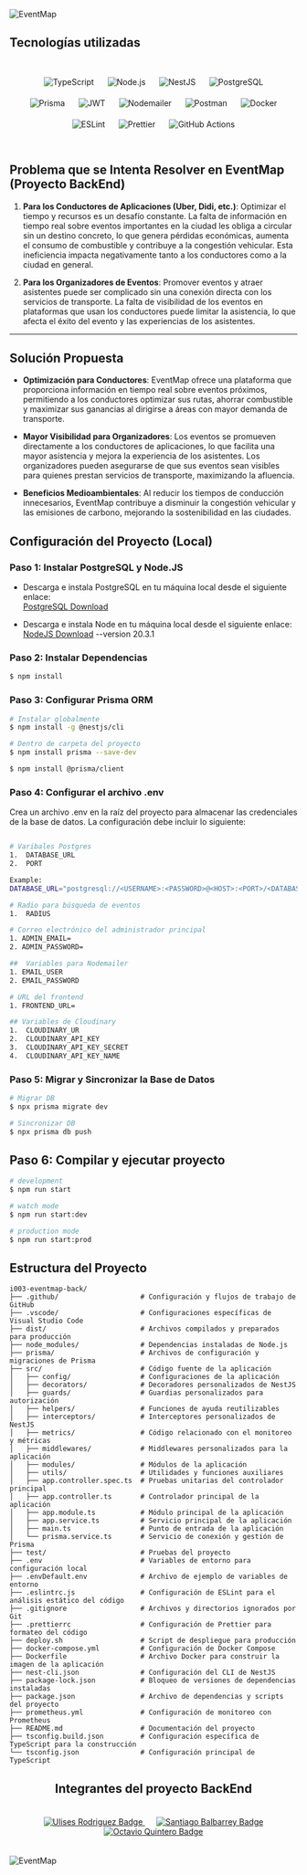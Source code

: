 ![EventMap](https://i.ibb.co/0ZrrLLc/Captura-de-pantalla-2024-10-04-090452.png)

## Tecnologías utilizadas

<div style="text-align: center; padding: 20px;">
  <img src="https://img.shields.io/badge/TypeScript-3178C6?style=for-the-badge&logo=typescript&logoColor=white" alt="TypeScript" style="margin: 10px;">
  <img src="https://img.shields.io/badge/Node.js-339933?style=for-the-badge&logo=nodedotjs&logoColor=white" alt="Node.js" style="margin: 10px;">
  <img src="https://img.shields.io/badge/NestJS-E0234E?style=for-the-badge&logo=nestjs&logoColor=white" alt="NestJS" style="margin: 10px;">
  <img src="https://img.shields.io/badge/PostgreSQL-4169E1?style=for-the-badge&logo=postgresql&logoColor=white" alt="PostgreSQL" style="margin: 10px;">
  <img src="https://img.shields.io/badge/Prisma-2D3748?style=for-the-badge&logo=prisma&logoColor=white" alt="Prisma" style="margin: 10px;">
  <img src="https://img.shields.io/badge/JWT-000000?style=for-the-badge&logo=jsonwebtokens" alt="JWT" style="margin: 10px;">
  <img src="https://img.shields.io/badge/Nodemailer-0072C6?style=for-the-badge&logo=nodemailer&logoColor=white" alt="Nodemailer" style="margin: 10px;">
  <img src="https://img.shields.io/badge/Postman-FF6C37?style=for-the-badge&logo=postman&logoColor=white" alt="Postman" style="margin: 10px;">
  <img src="https://img.shields.io/badge/Docker-2496ED?style=for-the-badge&logo=docker&logoColor=white" alt="Docker" style="margin: 10px;">
  <!-- <img src="https://img.shields.io/badge/Swagger-85EA2D?style=for-the-badge&logo=swagger&logoColor=black" alt="Swagger" style="margin: 10px;"> -->
  <img src="https://img.shields.io/badge/ESLint-4B32C3?style=for-the-badge&logo=eslint&logoColor=white" alt="ESLint" style="margin: 10px;">
  <img src="https://img.shields.io/badge/Prettier-F7B93E?style=for-the-badge&logo=prettier&logoColor=black" alt="Prettier" style="margin: 10px;">
  <!-- <img src="https://img.shields.io/badge/Shell_Script-121011?style=for-the-badge&logo=gnu-bash&logoColor=white" alt="Shell Script" style="margin: 10px;"> -->
  <img src="https://img.shields.io/badge/GitHub_Actions-2088FF?style=for-the-badge&logo=github-actions&logoColor=white" alt="GitHub Actions" style="margin: 10px;">
</div>



## Problema que se Intenta Resolver en EventMap (Proyecto BackEnd)

1. **Para los Conductores de Aplicaciones (Uber, Didi, etc.)**: Optimizar el tiempo y recursos es un desafío constante. La falta de información en tiempo real sobre eventos importantes en la ciudad les obliga a circular sin un destino concreto, lo que genera pérdidas económicas, aumenta el consumo de combustible y contribuye a la congestión vehicular. Esta ineficiencia impacta negativamente tanto a los conductores como a la ciudad en general.

2. **Para los Organizadores de Eventos**: Promover eventos y atraer asistentes puede ser complicado sin una conexión directa con los servicios de transporte. La falta de visibilidad de los eventos en plataformas que usan los conductores puede limitar la asistencia, lo que afecta el éxito del evento y las experiencias de los asistentes.

---

## Solución Propuesta

- **Optimización para Conductores**: EventMap ofrece una plataforma que proporciona información en tiempo real sobre eventos próximos, permitiendo a los conductores optimizar sus rutas, ahorrar combustible y maximizar sus ganancias al dirigirse a áreas con mayor demanda de transporte.

- **Mayor Visibilidad para Organizadores**: Los eventos se promueven directamente a los conductores de aplicaciones, lo que facilita una mayor asistencia y mejora la experiencia de los asistentes. Los organizadores pueden asegurarse de que sus eventos sean visibles para quienes prestan servicios de transporte, maximizando la afluencia.

- **Beneficios Medioambientales**: Al reducir los tiempos de conducción innecesarios, EventMap contribuye a disminuir la congestión vehicular y las emisiones de carbono, mejorando la sostenibilidad en las ciudades.


## Configuración del Proyecto (Local)

### Paso 1: Instalar PostgreSQL y Node.JS
- Descarga e instala PostgreSQL en tu máquina local desde el siguiente enlace:  
  [PostgreSQL Download](https://www.postgresql.org/download/)

- Descarga e instala Node en tu máquina local desde el siguiente enlace:
  [NodeJS Download](https://nodejs.org/en) --version 20.3.1



### Paso 2: Instalar Dependencias

```bash
$ npm install
```

### Paso 3: Configurar Prisma ORM
```bash
# Instalar globalmente
$ npm install -g @nestjs/cli
```
```bash
# Dentro de carpeta del proyecto
$ npm install prisma --save-dev

$ npm install @prisma/client
```

### Paso 4: Configurar el archivo .env
Crea un archivo .env en la raíz del proyecto para almacenar las credenciales de la base de datos. La configuración debe incluir lo siguiente:
```bash

# Varibales Postgres
1.  DATABASE_URL
2.  PORT

Example:
DATABASE_URL="postgresql://<USERNAME>:<PASSWORD>@<HOST>:<PORT>/<DATABASE_NAME>?schema=<SCHEMA>"

# Radio para búsqueda de eventos
1.  RADIUS

# Correo electrónico del administrador principal
1. ADMIN_EMAIL=
2. ADMIN_PASSWORD=

##  Variables para Nodemailer
1. EMAIL_USER
2. EMAIL_PASSWORD

# URL del frontend
1. FRONTEND_URL=

## Variables de Cloudinary
1.  CLOUDINARY_UR
2.  CLOUDINARY_API_KEY
3.  CLOUDINARY_API_KEY_SECRET
4.  CLOUDINARY_API_KEY_NAME
```

### Paso 5: Migrar y Sincronizar la Base de Datos
```bash
# Migrar DB
$ npx prisma migrate dev
```

```bash
# Sincronizar DB
$ npx prisma db push
```

## Paso 6: Compilar y ejecutar proyecto

```bash
# development
$ npm run start

# watch mode
$ npm run start:dev

# production mode
$ npm run start:prod
```

## Estructura del Proyecto
```plaintext
i003-eventmap-back/
├── .github/                    # Configuración y flujos de trabajo de GitHub
├── .vscode/                    # Configuraciones específicas de Visual Studio Code
├── dist/                       # Archivos compilados y preparados para producción
├── node_modules/               # Dependencias instaladas de Node.js
├── prisma/                     # Archivos de configuración y migraciones de Prisma
├── src/                        # Código fuente de la aplicación
│   ├── config/                 # Configuraciones de la aplicación
│   ├── decorators/             # Decoradores personalizados de NestJS
│   ├── guards/                 # Guardias personalizados para autorización
│   ├── helpers/                # Funciones de ayuda reutilizables
│   ├── interceptors/           # Interceptores personalizados de NestJS
│   ├── metrics/                # Código relacionado con el monitoreo y métricas
│   ├── middlewares/            # Middlewares personalizados para la aplicación
│   ├── modules/                # Módulos de la aplicación
│   ├── utils/                  # Utilidades y funciones auxiliares
│   ├── app.controller.spec.ts  # Pruebas unitarias del controlador principal
│   ├── app.controller.ts       # Controlador principal de la aplicación
│   ├── app.module.ts           # Módulo principal de la aplicación
│   ├── app.service.ts          # Servicio principal de la aplicación
│   ├── main.ts                 # Punto de entrada de la aplicación
│   └── prisma.service.ts       # Servicio de conexión y gestión de Prisma
├── test/                       # Pruebas del proyecto
├── .env                        # Variables de entorno para configuración local
├── .envDefault.env             # Archivo de ejemplo de variables de entorno
├── .eslintrc.js                # Configuración de ESLint para el análisis estático del código
├── .gitignore                  # Archivos y directorios ignorados por Git
├── .prettierrc                 # Configuración de Prettier para formateo del código
├── deploy.sh                   # Script de despliegue para producción
├── docker-compose.yml          # Configuración de Docker Compose
├── Dockerfile                  # Archivo Docker para construir la imagen de la aplicación
├── nest-cli.json               # Configuración del CLI de NestJS
├── package-lock.json           # Bloqueo de versiones de dependencias instaladas
├── package.json                # Archivo de dependencias y scripts del proyecto
├── prometheus.yml              # Configuración de monitoreo con Prometheus
├── README.md                   # Documentación del proyecto
├── tsconfig.build.json         # Configuración específica de TypeScript para la construcción
└── tsconfig.json               # Configuración principal de TypeScript
```


<div style="text-align: center;">
  <h2>Integrantes del proyecto BackEnd</h2>
</div>

<div style="text-align: center; padding: 20px;">
  <a href="https://www.linkedin.com/in/ulises-rodriguez-desarrolloweb-fullstack/" target="_blank" style="margin: 10px;">
    <img src="https://img.shields.io/badge/Ulises Rodriguez%20-stackedit?style=for-the-badge&logo=rocket&logoColor=%23000000&logoSize=auto&color=%235bca1b" alt="Ulises Rodriguez Badge">
  </a>
  <a href="http://linkedin.com/in/santiagobalbarrey" target="_blank" style="margin: 10px;">
    <img src="https://img.shields.io/badge/Santiago Balbarrey%20-stackedit?style=for-the-badge&logo=rocket&logoColor=%23000000&logoSize=auto&color=%235bca1b" alt="Santiago Balbarrey Badge">
  </a>
  <a href="https://github.com/octa-quintero" target="_blank" style="margin: 10px;">
    <img src="https://img.shields.io/badge/Octavio Quintero-stackedit?style=for-the-badge&logo=rocket&logoColor=%23000000&logoSize=auto&color=%235bca1b" alt="Octavio Quintero Badge">
  </a>
</div>




![EventMap](https://i.ibb.co/dtCqRzD/4688bb3888c033b886921ae5c59216b5.png)
